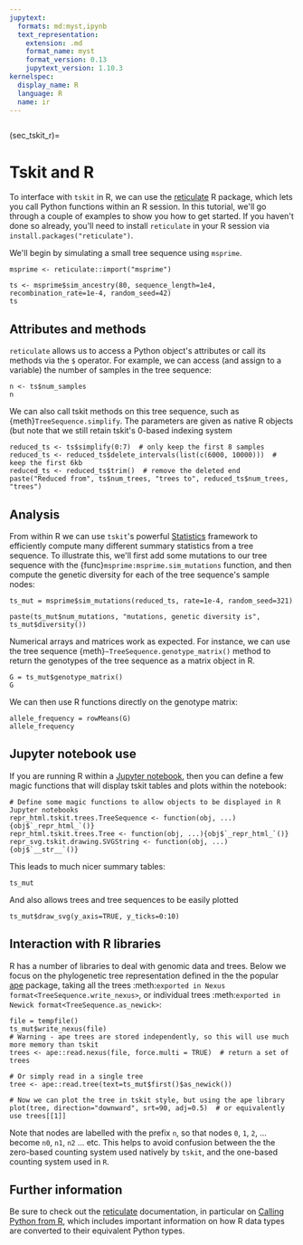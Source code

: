 ```yaml
---
jupytext:
  formats: md:myst,ipynb
  text_representation:
    extension: .md
    format_name: myst
    format_version: 0.13
    jupytext_version: 1.10.3
kernelspec:
  display_name: R
  language: R
  name: ir
---
```


```{currentmodule} tskit
```

(sec_tskit_r)=

# Tskit and R

To interface with `tskit` in R, we can use the [reticulate](https://rstudio.github.io/reticulate/) R package, which lets you call Python functions within an R session. In this tutorial, we'll go through a couple of examples to show you how to get started. If you haven't done so already, you'll need to install `reticulate` in your R session via `install.packages("reticulate")`. 

We'll begin by simulating a small tree sequence using `msprime`.

```{code-cell}
msprime <- reticulate::import("msprime")

ts <- msprime$sim_ancestry(80, sequence_length=1e4, recombination_rate=1e-4, random_seed=42)
ts
```

## Attributes and methods

`reticulate` allows us to access a Python object's attributes or call its methods via
the `$` operator. For example, we can access (and assign to a variable) the number of
samples in the tree sequence:

```{code-cell}
n <- ts$num_samples
n
```

We can also call tskit methods on this tree sequence, such as
{meth}`TreeSequence.simplify`. The parameters are given as native R objects
(but note that we still retain tskit's 0-based indexing system

```{code-cell}
reduced_ts <- ts$simplify(0:7)  # only keep the first 8 samples
reduced_ts <- reduced_ts$delete_intervals(list(c(6000, 10000)))  # keep the first 6kb
reduced_ts <- reduced_ts$trim()  # remove the deleted end
paste("Reduced from", ts$num_trees, "trees to", reduced_ts$num_trees, "trees")
```


## Analysis

From within R we can use `tskit`'s powerful
[Statistics](https://tskit.dev/tskit/docs/stable/stats.html) framework to efficiently
compute many different summary statistics from a tree sequence. To illustrate this,
we'll first add some mutations to our tree sequence with the
{func}`msprime:msprime.sim_mutations` function, and then compute the genetic diversity
for each of the tree sequence's sample nodes:

```{code-cell}
ts_mut = msprime$sim_mutations(reduced_ts, rate=1e-4, random_seed=321)

paste(ts_mut$num_mutations, "mutations, genetic diversity is", ts_mut$diversity())
```

Numerical arrays and matrices work as expected. For instance, we can use the tree
sequence {meth}`~TreeSequence.genotype_matrix()` method to return the genotypes of
the tree sequence as a matrix object in R.

```{code-cell}
G = ts_mut$genotype_matrix()
G
```

We can then use R functions directly on the genotype matrix:

```{code-cell}
allele_frequency = rowMeans(G)
allele_frequency
```

## Jupyter notebook use

If you are running R within a [Jupyter notebook](https://jupyter.org), then you can
define a few magic functions that will display tskit tables and plots within the notebook:

```{code-cell}
# Define some magic functions to allow objects to be displayed in R Jupyter notebooks
repr_html.tskit.trees.TreeSequence <- function(obj, ...){obj$`_repr_html_`()}
repr_html.tskit.trees.Tree <- function(obj, ...){obj$`_repr_html_`()}
repr_svg.tskit.drawing.SVGString <- function(obj, ...){obj$`__str__`()}
```

This leads to much nicer summary tables:

```{code-cell}
ts_mut
```

And also allows trees and tree sequences to be easily plotted

```{code-cell}
ts_mut$draw_svg(y_axis=TRUE, y_ticks=0:10)
```


## Interaction with R libraries

R has a number of libraries to deal with genomic data and trees. Below we focus on the
phylogenetic tree representation defined in the the popular
[ape](http://ape-package.ird.fr) package, taking all the trees
:meth:`exported in Nexus format<TreeSequence.write_nexus>`, or
individual trees :meth:`exported in Newick format<TreeSequence.as_newick>`:

```{code-cell}
file = tempfile()
ts_mut$write_nexus(file)
# Warning - ape trees are stored independently, so this will use much more memory than tskit
trees <- ape::read.nexus(file, force.multi = TRUE)  # return a set of trees

# Or simply read in a single tree
tree <- ape::read.tree(text=ts_mut$first()$as_newick())

# Now we can plot the tree in tskit style, but using the ape library
plot(tree, direction="downward", srt=90, adj=0.5)  # or equivalently use trees[[1]]
```

Note that nodes are labelled with the prefix `n`, so that nodes `0`, `1`, `2`, ...
become `n0`, `n1`, `n2` ... etc. This helps to avoid
confusion between the the zero-based counting system used natively
by `tskit`, and the one-based counting system used in `R`.

## Further information

Be sure to check out the [reticulate](https://rstudio.github.io/reticulate/) documentation, in particular on [Calling Python from R](https://rstudio.github.io/reticulate/articles/calling_python.html), which includes important information on how R data types are converted to their equivalent Python types. 